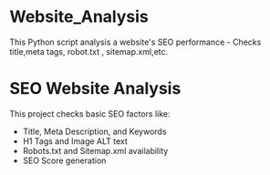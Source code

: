 # Website_Analysis
This Python script analysis a website's SEO performance - Checks title,meta tags, robot.txt , sitemap.xml,etc.
# SEO Website Analysis
This project checks basic SEO factors like:
- Title, Meta Description, and Keywords
- H1 Tags and Image ALT text
- Robots.txt and Sitemap.xml availability
- SEO Score generation

